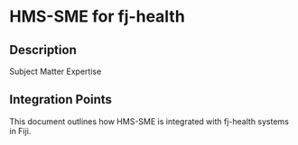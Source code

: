 # HMS-SME for fj-health

## Description

Subject Matter Expertise

## Integration Points

This document outlines how HMS-SME is integrated with fj-health systems in Fiji.
